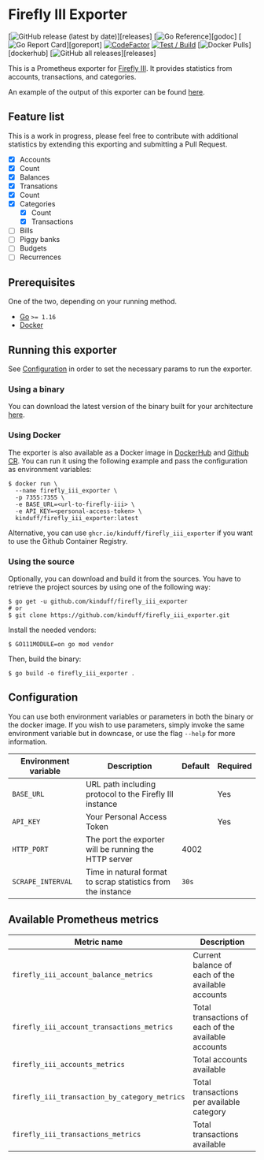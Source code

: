 # Firefly III Exporter

[![GitHub release (latest by date)](https://img.shields.io/github/v/release/kinduff/firefly_iii_exporter?)][releases]
[![Go Reference](https://pkg.go.dev/badge/github.com/kinduff/firefly_iii_exporter.svg?)][godoc]
[![Go Report Card](https://goreportcard.com/badge/github.com/kinduff/firefly_iii_exporter?)][goreport]
[![CodeFactor](https://www.codefactor.io/repository/github/kinduff/firefly_iii_exporter/badge)][codefactor]
[![Test / Build](https://github.com/kinduff/firefly_iii_exporter/actions/workflows/ci.yml/badge.svg?branch=master)][workflow-c]
[![Docker Pulls](https://img.shields.io/docker/pulls/kinduff/firefly_iii_exporter.svg?)][dockerhub]
[![GitHub all releases](https://img.shields.io/github/downloads/kinduff/firefly_iii_exporter/total?)][releases]

This is a Prometheus exporter for [Firefly III](https://www.firefly-iii.org). It provides statistics from accounts, transactions, and categories.

An example of the output of this exporter can be found [here](extra/metrics_example.txt).

## Feature list

This is a work in progress, please feel free to contribute with additional statistics by extending this exporting and submitting a Pull Request.

- [x]  Accounts
  - [x]  Count
  - [x]  Balances
- [x]  Transations
  - [x]  Count
- [x] Categories
  - [x] Count
  - [x] Transactions
- [ ] Bills
- [ ] Piggy banks
- [ ] Budgets
- [ ] Recurrences

## Prerequisites

One of the two, depending on your running method.

* [Go][go] `>= 1.16`
* [Docker][docker]

## Running this exporter

See [Configuration][configuration] in order to set the necessary params to run the exporter.

### Using a binary

You can download the latest version of the binary built for your architecture [here][releases].

### Using Docker

The exporter is also available as a Docker image in [DockerHub][dockerhub] and [Github CR][ghcr]. You can run it using the following example and pass the configuration as environment variables:

```shell
$ docker run \
  --name firefly_iii_exporter \
  -p 7355:7355 \
  -e BASE_URL=<url-to-firefly-iii> \
  -e API_KEY=<personal-access-token> \
  kinduff/firefly_iii_exporter:latest
```

Alternative, you can use `ghcr.io/kinduff/firefly_iii_exporter` if you want to use the Github Container Registry.

### Using the source

Optionally, you can download and build it from the sources. You have to retrieve the project sources by using one of the following way:

```shell
$ go get -u github.com/kinduff/firefly_iii_exporter
# or
$ git clone https://github.com/kinduff/firefly_iii_exporter.git
```

Install the needed vendors:

```shell
$ GO111MODULE=on go mod vendor
```

Then, build the binary:

```shell
$ go build -o firefly_iii_exporter .
```


## Configuration

You can use both environment variables or parameters in both the binary or the docker image. If you wish to use parameters, simply invoke the same environment variable but in downcase, or use the flag `--help` for more information.

| Environment variable | Description                                                  | Default | Required |
| -------------------- | ------------------------------------------------------------ | ------- | -------- |
| `BASE_URL`           | URL path including protocol to the Firefly III instance      |         | Yes      |
| `API_KEY`            | Your Personal Access Token                                   |         | Yes      |
| `HTTP_PORT`          | The port the exporter will be running the HTTP server        | 4002    |          |
| `SCRAPE_INTERVAL`    | Time in natural format to scrap statistics from the instance | `30s`   |          |

## Available Prometheus metrics

| Metric name                                   | Description                                          |
| --------------------------------------------- | ---------------------------------------------------- |
| `firefly_iii_account_balance_metrics`         | Current balance of each of the available accounts    |
| `firefly_iii_account_transactions_metrics`    | Total transactions of each of the available accounts |
| `firefly_iii_accounts_metrics`                | Total accounts available                             |
| `firefly_iii_transaction_by_category_metrics` | Total transactions per available category            |
| `firefly_iii_transactions_metrics`            | Total transactions available                         |

[codefactor]: https://www.codefactor.io/repository/github/kinduff/firefly_iii_exporter
[configuration]: #configuration
[docker]: https://docs.docker.com
[dockerhub]: https://hub.docker.com/r/kinduff/firefly_iii_exporter
[ghcr]: #ghcr
[go]: https://golang.org
[godoc]: https://pkg.go.dev/github.com/kinduff/firefly_iii_exporter
[goreport]: https://goreportcard.com/report/github.com/kinduff/firefly_iii_exporter
[releases]: https://github.com/kinduff/firefly_iii_exporter/releases
[steam-api]: https://steamcommunity.com/dev/apikey
[workflow-c]: https://github.com/kinduff/firefly_iii_exporter/actions/workflows/ci.yml
[metrics_example]: extra/metrics_example.txt
